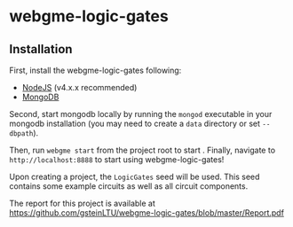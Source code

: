 # webgme-logic-gates
## Installation
First, install the webgme-logic-gates following:
- [NodeJS](https://nodejs.org/en/) (v4.x.x recommended)
- [MongoDB](https://www.mongodb.com/)

Second, start mongodb locally by running the `mongod` executable in your mongodb installation (you may need to create a `data` directory or set `--dbpath`).

Then, run `webgme start` from the project root to start . Finally, navigate to `http://localhost:8888` to start using webgme-logic-gates!

Upon creating a project, the `LogicGates` seed will be used. This seed contains some example circuits as well as all circuit components.

The report for this project is available at https://github.com/gsteinLTU/webgme-logic-gates/blob/master/Report.pdf
